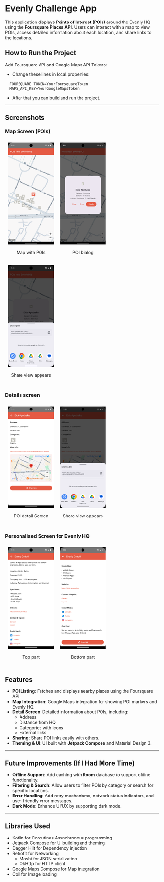 # Evenly Challenge App

This application displays **Points of Interest (POIs)** around the Evenly HQ using the **Foursquare Places API**. Users can interact with a map to view POIs, access detailed information about each location, and share links to the locations.

## How to Run the Project

Add Foursquare API and Google Maps API Tokens:
- Change these lines in local.properties:
```
  FOURSQUARE_TOKEN=YourFoursquareToken
  MAPS_API_KEY=YourGoogleMapsToken
```

- After that you can build and run the project.
---
## Screenshots

### Map Screen (POIs)

<div style="display: flex; flex-wrap: wrap;">
    <div style="margin: 10px;">
        <img src="images/pois.png" alt="Map with pois" width="150"/>
        <p style="text-align: center;">Map with POIs</p>
    </div>
    <div style="margin: 10px;">
        <img src="images/poi_dialog.png" alt="Dialog opens when POI is clicked" width="150"/>
        <p style="text-align: center;">POI Dialog</p>
    </div>
    <div style="margin: 10px;">
        <img src="images/sharelink.png" alt="Share link option" width="150"/>
        <p style="text-align: center;">Share view appears</p>
    </div>
</div>

### Details screen

<div style="display: flex; flex-wrap: wrap;">
    <div style="margin: 10px;">
        <img src="images/detail_info.png" alt="POI detail Screen" width="150"/>
        <p style="text-align: center;">POI detail Screen</p>
    </div>
    <div style="margin: 10px;">
        <img src="images/details_shares.png" alt="Share link option" width="150"/>
        <p style="text-align: center;">Share view appears</p>
    </div>
</div>

### Personalised Screen for Evenly HQ

<div style="display: flex; flex-wrap: wrap;">
    <div style="margin: 10px;">
        <img src="images/evenly_top.png" alt="Top part" width="150"/>
        <p style="text-align: center;">Top part</p>
    </div>
    <div style="margin: 10px;">
        <img src="images/evenly_bottom.png" alt="Bottom part" width="150"/>
        <p style="text-align: center;">Bottom part</p>
    </div>
</div>


## Features

- **POI Listing**: Fetches and displays nearby places using the Foursquare API.
- **Map Integration**: Google Maps integration for showing POI markers and Evenly HQ.
- **Detail Screen**: Detailed information about POIs, including:
    - Address
    - Distance from HQ
    - Categories with icons
    - External links
- **Sharing**: Share POI links easily with others.
- **Theming & UI**: UI built with **Jetpack Compose** and Material Design 3.

---

## Future Improvements (If I Had More Time)

- **Offline Support**: Add caching with **Room** database to support offline functionality.
- **Filtering & Search**: Allow users to filter POIs by category or search for specific locations.
- **Error Handling**: Add retry mechanisms, network status indicators, and user-friendly error messages.
- **Dark Mode**: Enhance UI/UX by supporting dark mode.

---

## Libraries Used
- Kotlin for Coroutines	Asynchronous programming
- Jetpack Compose for UI building and theming
- Dagger Hilt for Dependency injection
- Retrofit for Networking
  - Moshi for JSON serialization
  - OkHttp for HTTP client
- Google Maps Compose for Map integration
- Coil for Image loading